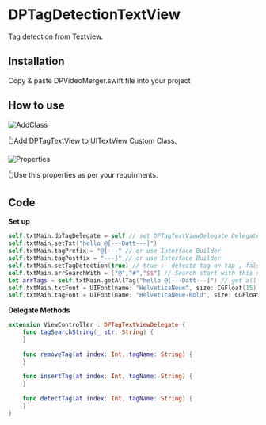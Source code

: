 # DPTagDetectionTextView
Tag detection from Textview.



## Installation
Copy & paste DPVideoMerger.swift file into your project



## How to use
![AddClass](https://user-images.githubusercontent.com/19645535/42803028-4d108e06-89c2-11e8-9b4a-8cbd92db385d.png)

👆Add DPTagTextView to UITextView Custom Class.

![Properties](https://user-images.githubusercontent.com/19645535/42803080-775b94f8-89c2-11e8-9535-041adf802675.png)

👆Use this properties as per your requirments.



## Code

**Set up**
```swift
self.txtMain.dpTagDelegate = self // set DPTagTextViewDelegate Delegate 
self.txtMain.setTxt("hello @[---Datt---]")
self.txtMain.tagPrefix = "@[---" // or use Interface Builder
self.txtMain.tagPostfix = "---]" // or use Interface Builder
self.txtMain.setTagDetection(true) // true :- detecte tag on tap , false :- Search Tags using @,#,etc.
self.txtMain.arrSearchWith = ["@","#","$$"] // Search start with this strings.
let arrTags = self.txtMain.getAllTag("hello @[---Datt---]") // get all tags from string.
self.txtMain.txtFont = UIFont(name: "HelveticaNeue", size: CGFloat(15))! // set textview text font family 
self.txtMain.tagFont = UIFont(name: "HelveticaNeue-Bold", size: CGFloat(17.0))! // set textview tag font family 
```

**Delegate Methods**
```swift
extension ViewController : DPTagTextViewDelegate {
    func tagSearchString(_ str: String) {
    }
    
    func removeTag(at index: Int, tagName: String) {
    }
    
    func insertTag(at index: Int, tagName: String) {
    }
    
    func detectTag(at index: Int, tagName: String) {
    }
}
```
